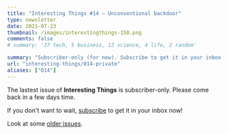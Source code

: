 ```yaml
---
title: "Interesting Things #14 — Unconventional backdoor"
type: newsletter
date: 2021-07-23
thumbnail: /images/interestingthings-150.png
comments: false
# summary: '27 tech, 5 business, 12 science, 4 life, 2 random'

summary: "Subscriber-only (for now). Subscribe to get it in your inbox now!"
url: "interesting-things/014-private"
aliases: ["014"]
---
```


The lastest issue of **Interesting Things** is subscriber-only. Please come back in a few days time.

If you don't want to wait, [subscribe](/newsletter) to get it in your inbox now!

Look at some [older issues](/interesting-things).
